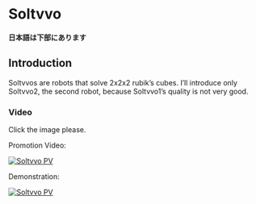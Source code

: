 # Soltvvo

**日本語は下部にあります**

## Introduction

Soltvvos are robots that solve 2x2x2 rubik’s cubes. I’ll introduce only Soltvvo2, the second robot, because Soltvvo1’s quality is not very good.

### Video

Click the image please.

Promotion Video: 

[![Soltvvo PV](http://img.youtube.com/vi/76N6BOrEjSo/0.jpg)](http://www.youtube.com/watch?v=76N6BOrEjSo)

Demonstration:

[![Soltvvo PV](http://img.youtube.com/vi/76N6BOrEjSo/0.jpg)](http://www.youtube.com/watch?v=76N6BOrEjSo)

